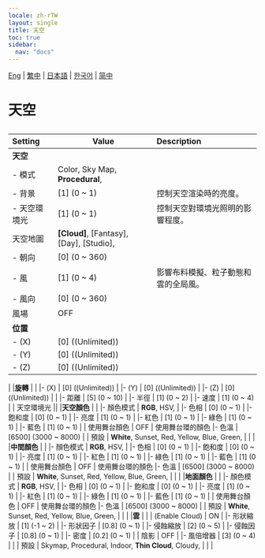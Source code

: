 ```yaml
---
locale: zh-rTW
layout: single
title: 天空
toc: true
sidebar:
  nav: "docs"
---
```

[Eng](/dancexr/menu/2025.4/scene/sky) | [繁中](/tw/dancexr/menu/2025.4/scene/sky) | [日本語](/jp/dancexr/menu/2025.4/scene/sky) | [한국어](/kr/dancexr/menu/2025.4/scene/sky) | [简中](/zh/dancexr/menu/2025.4/scene/sky)

# 天空

## 

| Setting | Value | Description |
| :--- | --- | :--- |
|**天空** | | 
|- 模式 | Color, Sky Map, **Procedural**,  | 
|- 背景 | [1] (0 ~ 1) | 控制天空渲染時的亮度。
|- 天空環境光 | [1] (0 ~ 1) | 控制天空對環境光照明的影響程度。
| 天空地圖 |  **[Cloud]**,  [Fantasy],  [Day],  [Studio],  |  |
|- 朝向 | [0] (0 ~ 360) | 
|- 風 | [1] (0 ~ 4) | 影響布料模擬、粒子動態和雲的全局風。
|- 風向 | [0] (0 ~ 360) | 
| 風場 | OFF | 
|**位置** | | 
|- (X) | [0] ((Unlimited)) | 
|- (Y) | [0] ((Unlimited)) | 
|- (Z) | [0] ((Unlimited)) | 
|
|**旋轉** | | 
|- (X) | [0] ((Unlimited)) | 
|- (Y) | [0] ((Unlimited)) | 
|- (Z) | [0] ((Unlimited)) | 
|
|- 距離 | [5] (0 ~ 10) | 
|- 半徑 | [1] (0 ~ 2) | 
|- 速度 | [1] (0 ~ 4) | 
| 天空環境光 || 
|**天空顏色** | | 
|- 顏色模式 | **RGB**, HSV,  | 
|- 色相 | [0] (0 ~ 1) | 
|- 飽和度 | [0] (0 ~ 1) | 
|- 亮度 | [1] (0 ~ 1) | 
|- 紅色 | [1] (0 ~ 1) | 
|- 綠色 | [1] (0 ~ 1) | 
|- 藍色 | [1] (0 ~ 1) | 
| 使用舞台顏色 | OFF | 使用舞台環的顏色
|- 色溫 | [6500] (3000 ~ 8000) | 
| 預設 |  **White**,  Sunset,  Red,  Yellow,  Blue,  Green,  |  |
|
|**中間顏色** | | 
|- 顏色模式 | **RGB**, HSV,  | 
|- 色相 | [0] (0 ~ 1) | 
|- 飽和度 | [0] (0 ~ 1) | 
|- 亮度 | [1] (0 ~ 1) | 
|- 紅色 | [1] (0 ~ 1) | 
|- 綠色 | [1] (0 ~ 1) | 
|- 藍色 | [1] (0 ~ 1) | 
| 使用舞台顏色 | OFF | 使用舞台環的顏色
|- 色溫 | [6500] (3000 ~ 8000) | 
| 預設 |  **White**,  Sunset,  Red,  Yellow,  Blue,  Green,  |  |
|
|**地面顏色** | | 
|- 顏色模式 | **RGB**, HSV,  | 
|- 色相 | [0] (0 ~ 1) | 
|- 飽和度 | [0] (0 ~ 1) | 
|- 亮度 | [1] (0 ~ 1) | 
|- 紅色 | [1] (0 ~ 1) | 
|- 綠色 | [1] (0 ~ 1) | 
|- 藍色 | [1] (0 ~ 1) | 
| 使用舞台顏色 | OFF | 使用舞台環的顏色
|- 色溫 | [6500] (3000 ~ 8000) | 
| 預設 |  **White**,  Sunset,  Red,  Yellow,  Blue,  Green,  |  |
|
|**雲** | | 
| (Enable Cloud) | ON | 
|- 形狀縮放 | [1] (-1 ~ 2) | 
|- 形狀因子 | [0.8] (0 ~ 1) | 
|- 侵蝕縮放 | [2] (0 ~ 5) | 
|- 侵蝕因子 | [0.8] (0 ~ 1) | 
|- 密度 | [0.2] (0 ~ 1) | 
| 陰影 | OFF | 
|- 風倍增器 | [3] (0 ~ 4) | 
|
| 預設 |  Skymap,  Procedural,  Indoor,  **Thin Cloud**,  Cloudy,  |  |
|

